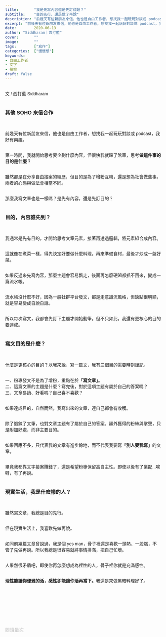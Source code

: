 ```yaml
---
title:       "我是先寫內容還是先訂標題？"
subtitle:    "目的先行，還是做了再說"
description: "前幾天有位新朋友來信，他也是自由工作者，想找我一起玩玩對談或 podcast，我好有興趣。第一時間，我就開始思考要企劃什麼內容，但很快我就踩了煞車，思考做這件事的目的是什麼？"
excerpt: "前幾天有位新朋友來信，他也是自由工作者，想找我一起玩玩對談或 podcast，我好有興趣。第一時間，我就開始思考要企劃什麼內容，但很快我就踩了煞車，思考做這件事的目的是什麼？"
date:        2020-06-13
author: "Siddharam｜西打藍"
cover:       ""
image:       ""
tags:        ["寫作"]
categories:  ["慢慢想"]
keywords:
- 自由工作者
- 文字
- 接案
draft: false
---
```


<article style="font-family: 'Noto Sans TC', '微軟正黑體', sans-serif; font-weight: 300;">

<br>文 / 西打藍 Siddharam<br><br>

<h3 class="article-h1-color">其他 SOHO 來信合作</h3><br>

前幾天有位新朋友來信，他也是自由工作者，想找我一起玩玩對談或 podcast，我好有興趣。<br><br>

第一時間，我就開始思考要企劃什麼內容，但很快我就踩了煞車，思考<b>做這件事的目的是什麼？</b><br><br>

雖然都是在分享自由接案的經歷，但目的是為了增粉互粉，還是想為社會做些事。兩者的心態與做法會相當不同。<br><br>

那麼我寫文章也是一樣嗎？是先有內容，還是先訂目的？<br><br>


<h3 class="article-h1-color">目的，內容誰先到？</h3><br>

我通常是先有目的，才開始思考文章元素，接著再透過邏輯，將元素組合成內容。<br><br>

這就像在煮菜一樣，得先決定好要做什麼料理，再來準備食材，最後才炒成一盤好菜。<br><br>

如果反過來先寫內容，那麼主題會容易飄走，後面再怎麼硬凹都抓不回來，變成一篇流水帳。<br><br>

流水帳沒什麼不好，因為一般社群平台發文，都是走意識流風格，但缺點很明顯，就是容易變成自說自話。<br><br>

所以每次寫文，我都會先訂下主題才開始動筆。但不只如此，我還有更核心的目的要達成。<br><br>

<h3 class="article-h1-color">寫文目的是什麼？</h3><br>

什麼是更核心的目的？以我來說，寫一篇文，我有三個目的需要時刻謹記。<br><br>

一、粉專發文不是為了增粉，重點在於<b>「寫文章」</b>。<br>
二、這篇文章的主題是什麼？寫完後，對於這項主題有屬於自己的答案嗎？<br>
三、文章易讀、好看嗎？自己喜不喜歡？<br><br>

如果達成目的，自然而然，我寫出來的文章，連自己都會有收穫。<br><br>

除了鍛鍊了文筆，也對文章主題有了屬於自己的答案。額外獲得的粉絲與掌聲，只是附加好處，而非主要目的。<br><br>

如果回應不多，只代表我的文章有進步餘地，而不代表我要寫<b>「別人要我寫」</b>的文章。<br><br>

畢竟我都靠文字接案賺錢了，還是希望粉專保留高自主性。即使以後有了業配...唉呀，有了再說。<br><br>

<h3 class="article-h1-color">現實生活，我是什麼樣的人？</h3><br>

雖然寫文章，我總是目的先行。<br><br>

但在現實生活上，我喜歡先做再說。<br><br>

如同前幾篇文章曾說過，我是個 yes man，骨子裡還是喜歡一頭熱、一股腦，不管了先做再說。所以我總是很容易就將事情排滿，把自己忙壞。<br><br>

人果然很矛盾吧，即使你再怎麼想成為裡性的人，骨子裡你就是充滿感性。<br><br>

<b>理性能讓你優雅的活，感性卻能讓你活再當下。</b>我還是來做黑暗料理好了。<br><br>

<br><br>



<br><br><br>

</article>

<div style="color: #bfbfbf; font-size: 15px;" id="busuanzi_container_page_pv">
  閱讀量<span id="busuanzi_value_page_pv"></span>次
</div>

<script src="../../js/post.js"></script>




